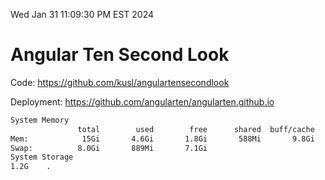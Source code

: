 Wed Jan 31 11:09:30 PM EST 2024

# Angular Ten Second Look

Code: https://github.com/kusl/angulartensecondlook

Deployment: https://github.com/angularten/angularten.github.io

```bash
System Memory
               total        used        free      shared  buff/cache   available
Mem:            15Gi       4.6Gi       1.8Gi       588Mi       9.8Gi        10Gi
Swap:          8.0Gi       889Mi       7.1Gi
System Storage
1.2G	.
```
```bash
